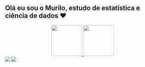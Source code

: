 ## Olá eu sou o Murilo, estudo de estatística e ciência de dados ❤️

<div align="center">
 <a href="https://github.com/MuriloSernaglia">
  <img height="100em" src="https://github-readme-stats.vercel.app/api?username=MuriloSernaglia&show_icons=true&theme=highcontrast&include_all_commits=true&count_private=true">
</a>
<a href="https://github.com/anuraghazra/convoychat">
   <img height="100em" src="https://github-readme-stats.vercel.app/api/top-langs/?username=MuriloSernaglia&layout=compact&langs_count=7&theme=highcontrast">
</a>
</div>

  
  <div> 
  <a href = "mailto:murilosernaglia@gmail.com"><img src="https://img.shields.io/badge/-Gmail-%23333?style=for-the-badge&logo=gmail&logoColor=white" target="_blank"></a>
  <a href="https://www.linkedin.com/in/murilo-sernaglia-35658a206/" target="_blank"><img src="https://img.shields.io/badge/-LinkedIn-%230077B5?style=for-the-badge&logo=linkedin&logoColor=white" target="_blank"></a> 

</div>
